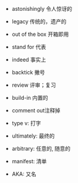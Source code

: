 - astonishingly 令人惊讶的
- legacy 传统的，遗产的


- out of the box 开箱即用
- stand for 代表
- indeed 事实上
- backtick 撇号
- review 评审；复习
- build-in 内置的
- comment out注释掉

- type v: 打字

- ultimately: 最终的
- arbitrary: 任意的, 随意的
- manifest: 清单
- AKA: 又名


